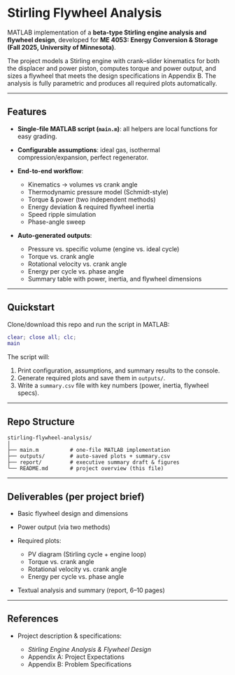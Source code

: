# Stirling Flywheel Analysis

MATLAB implementation of a **beta-type Stirling engine analysis and flywheel design**, developed for **ME 4053: Energy Conversion & Storage (Fall 2025, University of Minnesota)**.

The project models a Stirling engine with crank–slider kinematics for both the displacer and power piston, computes torque and power output, and sizes a flywheel that meets the design specifications in Appendix B. The analysis is fully parametric and produces all required plots automatically.

---

## Features

* **Single-file MATLAB script (`main.m`)**: all helpers are local functions for easy grading.
* **Configurable assumptions**: ideal gas, isothermal compression/expansion, perfect regenerator.
* **End-to-end workflow**:

  * Kinematics → volumes vs crank angle
  * Thermodynamic pressure model (Schmidt-style)
  * Torque & power (two independent methods)
  * Energy deviation & required flywheel inertia
  * Speed ripple simulation
  * Phase-angle sweep
* **Auto-generated outputs**:

  * Pressure vs. specific volume (engine vs. ideal cycle)
  * Torque vs. crank angle
  * Rotational velocity vs. crank angle
  * Energy per cycle vs. phase angle
  * Summary table with power, inertia, and flywheel dimensions

---

## Quickstart

Clone/download this repo and run the script in MATLAB:

```matlab
clear; close all; clc;
main
```

The script will:

1. Print configuration, assumptions, and summary results to the console.
2. Generate required plots and save them in `outputs/`.
3. Write a `summary.csv` file with key numbers (power, inertia, flywheel specs).

---

## Repo Structure

```
stirling-flywheel-analysis/
│
├── main.m          # one-file MATLAB implementation
├── outputs/        # auto-saved plots + summary.csv
├── report/         # executive summary draft & figures
└── README.md       # project overview (this file)
```

---

## Deliverables (per project brief)

* Basic flywheel design and dimensions
* Power output (via two methods)
* Required plots:

  * PV diagram (Stirling cycle + engine loop)
  * Torque vs. crank angle
  * Rotational velocity vs. crank angle
  * Energy per cycle vs. phase angle
* Textual analysis and summary (report, 6–10 pages)

---

## References

* Project description & specifications:

  * *Stirling Engine Analysis & Flywheel Design*
  * Appendix A: Project Expectations
  * Appendix B: Problem Specifications
